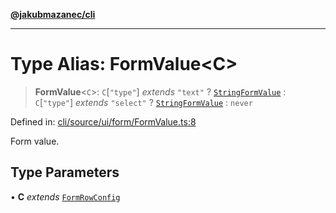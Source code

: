 [**@jakubmazanec/cli**](../README.md)

---

# Type Alias: FormValue\<C\>

> **FormValue**\<`C`\>: `C`\[`"type"`\] _extends_ `"text"` ? [`StringFormValue`](StringFormValue.md)
> : `C`\[`"type"`\] _extends_ `"select"` ? [`StringFormValue`](StringFormValue.md) : `never`

Defined in:
[cli/source/ui/form/FormValue.ts:8](https://github.com/jakubmazanec/tools/blob/0373298af23ca7b778987184cd6fcccd21ae54be/packages/cli/source/ui/form/FormValue.ts#L8)

Form value.

## Type Parameters

• **C** _extends_ [`FormRowConfig`](FormRowConfig.md)

